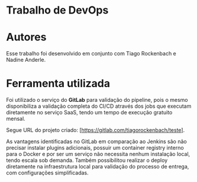 # Trabalho de DevOps
# Autores
Esse trabalho foi desenvolvido em conjunto com Tiago Rockenbach e Nadine Anderle.
# Ferramenta utilizada
Foi utilizado o serviço do **GitLab** para validação do pipeline, pois o mesmo disponibiliza a validação completa do CI/CD através dos jobs que executam diretamente no serviço SaaS, tendo um tempo de execução gratuito mensal.
 
Segue URL do projeto criado: [https://gitlab.com/tiagorockenbach/teste].

As vantagens identificadas no GitLab em comparação ao Jenkins são não precisar instalar plugins adicionais, possuir um container registry interno para o Docker e por ser um serviço não necessita nenhum instalação local, tendo escala sob demanda. Também possibilitou realizar o deploy diretamente na infraestrutura local para validação do processo de entrega, com configurações simplificadas.
